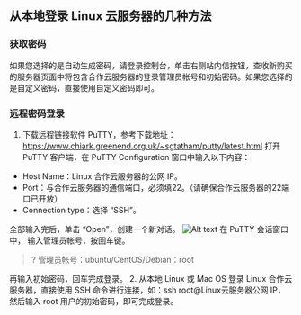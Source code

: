 ## 从本地登录 Linux 云服务器的几种方法

### 获取密码

如果您选择的是自动生成密码，请登录控制台，单击右侧站内信按钮，查收新购买的服务器页面中将包含合作云服务器的登录管理员帐号和初始密码。如果您选择的是自定义密码，直接使用自定义密码即可。

### 远程密码登录

1. 下载远程链接软件 PuTTY，参考下载地址：https://www.chiark.greenend.org.uk/~sgtatham/putty/latest.html
打开 PuTTY 客户端，在 PuTTY Configuration 窗口中输入以下内容：
 - Host Name：Linux 合作云服务器的公网 IP。
 - Port：与合作云服务器的通信端口，必须填22。（请确保合作云服务器的22端口已开放）
 - Connection type：选择 “SSH”。

 全部输入完后，单击 “Open”，创建一个新对话。
![Alt text](http://mc.qcloudimg.com/static/img/2ddbfe58c5fd6e2a783bb92fa51124b8/image.png)
在 PuTTY 会话窗口中， 输入管理员帐号，按回车键。
>? 管理员帐号：ubuntu/CentOS/Debian：root
>
再输入初始密码，回车完成登录。
2. 从本地 Linux 或 Mac OS 登录 Linux 合作云服务器，直接使用 SSH 命令进行连接，如：ssh root@Linux云服务器公网 IP，然后输入 root 用户的初始密码，即可完成登录。

